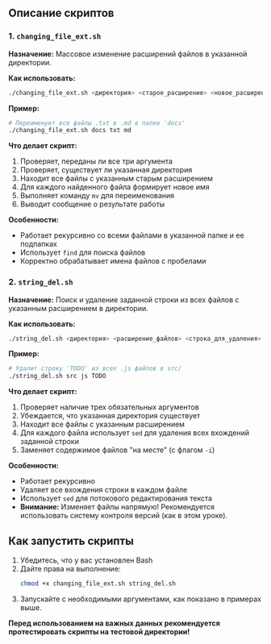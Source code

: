 ## Описание скриптов

### 1. `changing_file_ext.sh`

**Назначение:** Массовое изменение расширений файлов в указанной директории.

**Как использовать:**
```bash
./changing_file_ext.sh <директория> <старое_расширение> <новое_расширение>
```

**Пример:**
```bash
# Переименует все файлы .txt в .md в папке 'docs'
./changing_file_ext.sh docs txt md
```

**Что делает скрипт:**
1.  Проверяет, переданы ли все три аргумента
2.  Проверяет, существует ли указанная директория
3.  Находит все файлы с указанным старым расширением
4.  Для каждого найденного файла формирует новое имя
5.  Выполняет команду `mv` для переименования
6.  Выводит сообщение о результате работы

**Особенности:**
*   Работает рекурсивно со всеми файлами в указанной папке и ее подпапках
*   Использует `find` для поиска файлов
*   Корректно обрабатывает имена файлов с пробелами

### 2. `string_del.sh`

**Назначение:** Поиск и удаление заданной строки из всех файлов с указанным расширением в директории.

**Как использовать:**
```bash
./string_del.sh <директория> <расширение_файлов> <строка_для_удаления>
```

**Пример:**
```bash
# Удалит строку 'TODO' из всех .js файлов в src/
./string_del.sh src js TODO
```

**Что делает скрипт:**
1.  Проверяет наличие трех обязательных аргументов
2.  Убеждается, что указанная директория существует
3.  Находит все файлы с указанным расширением
4.  Для каждого файла использует `sed` для удаления всех вхождений заданной строки
5.  Заменяет содержимое файлов "на месте" (с флагом `-i`)

**Особенности:**
*   Работает рекурсивно
*   Удаляет все вхождения строки в каждом файле
*   Использует `sed` для потокового редактирования текста
*   **Внимание:** Изменяет файлы напрямую! Рекомендуется использовать систему контроля версий (как в этом уроке).

## Как запустить скрипты

1.  Убедитесь, что у вас установлен Bash
2.  Дайте права на выполнение:
    ```bash
    chmod +x changing_file_ext.sh string_del.sh
    ```
3.  Запускайте с необходимыми аргументами, как показано в примерах выше.

**Перед использованием на важных данных рекомендуется протестировать скрипты на тестовой директории!**
